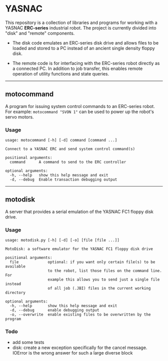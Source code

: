 # YASNAC

This repository is a collection of libraries and programs for working with a YASNAC **ERC-series** industrial robot. The project is currently divided into "disk" and "remote" components.

- The disk code emulates an ERC-series disk drive and allows files to be loaded and stored to a PC instead of an ancient single density floppy disk.

- The remote code is for interfacing with the ERC-series robot directly as a connected PC. In addition to job transfer, this enables remote operation of utility functions and state queries. 

---

## motocommand

A program for issuing system control commands to an ERC-series robot. For example: `motocommand "SVON 1"` can be used to power up the robot's servo motors.

### Usage

	usage: motocommand [-h] [-d] command [command ...]
	
	Connect to a YASNAC ERC and send system control command(s)
	
	positional arguments:
	  command      A command to send to the ERC controller
	
	optional arguments:
	  -h, --help   show this help message and exit
	  -d, --debug  Enable transaction debugging output

---

## motodisk

A server that provides a serial emulation of the YASNAC FC1 floppy disk drive.


### Usage

	usage: motodisk.py [-h] [-d] [-o] [file [file ...]]
	
	MotoDisk: a software emulator for the YASNAC FC1 floppy disk drive
	
	positional arguments:
	  file             optional: if you want only certain file(s) to be available
	                   to the robot, list those files on the command line. For
	                   example this allows you to send just a single file instead
	                   of all job (.JBI) files in the current working directory
	
	optional arguments:
	  -h, --help       show this help message and exit
	  -d, --debug      enable debugging output
	  -o, --overwrite  enable existing files to be overwritten by the program


### Todo

- add some tests
- disk: create a new exception specifically for the cancel message. IOError is the wrong answer for such a large diverse block 